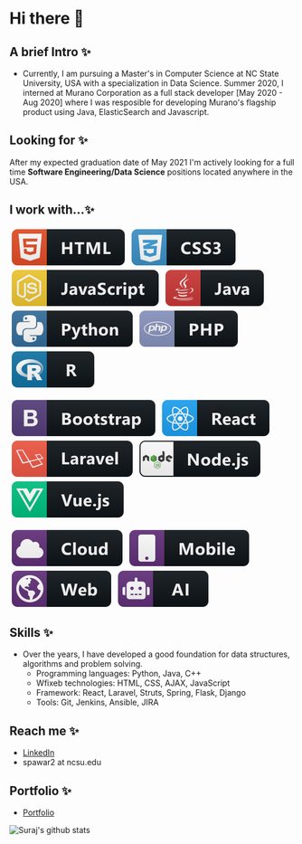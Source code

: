 # Hi there 👋

## A brief Intro ✨
- Currently, I am pursuing a Master's in Computer Science at NC State University, USA with a specialization in Data Science. Summer 2020, I interned at Murano Corporation as a full stack developer [May 2020 - Aug 2020] where  I was resposible for developing Murano's flagship product using Java, ElasticSearch and Javascript.

## Looking for ✨
After my expected graduation date of May 2021 I'm actively looking for a full time <b>Software Engineering/Data Science</b> positions located anywhere in the USA.

<p align="left">
  
## I work with...✨
<img src="https://raw.githubusercontent.com/ssp4all/ssp4all/master/svg/languages/html.svg" alt="html" style="vertical-align:top; margin:4px">    <img src="https://raw.githubusercontent.com/ssp4all/ssp4all/master/svg/languages/css3.svg" alt="css3" style="vertical-align:top; margin:4px">    <img src="https://raw.githubusercontent.com/ssp4all/ssp4all/master/svg/languages/js.svg" alt="js" style="vertical-align:top; margin:4px">   <img src="https://raw.githubusercontent.com/ssp4all/ssp4all/master/svg/languages/java.svg" alt="java" style="vertical-align:top; margin:4px">     <img src="https://raw.githubusercontent.com/ssp4all/ssp4all/master/svg/languages/python.svg" alt="python" style="vertical-align:top; margin:4px"> 		   	<img src="https://raw.githubusercontent.com/ssp4all/ssp4all/master/svg/languages/php.svg" alt="php" style="vertical-align:top; margin:4px">   <img src="https://raw.githubusercontent.com/ssp4all/ssp4all/master/svg/languages/r.svg" alt="R" style="vertical-align:top; margin:4px">   

<img src="https://raw.githubusercontent.com/ssp4all/ssp4all/master/svg/frameworks/bootstrap.svg" alt="bootstrap" style="vertical-align:top; margin:4px"> <img src="https://raw.githubusercontent.com/ssp4all/ssp4all/master/svg/frameworks/react.svg" alt="react" style="vertical-align:top; margin:4px"> <img src="https://raw.githubusercontent.com/ssp4all/ssp4all/master/svg/frameworks/laravel.svg" alt="laravel" style="vertical-align:top; margin:4px"> <img src="https://raw.githubusercontent.com/ssp4all/ssp4all/master/svg/frameworks/nodejs.svg" alt="nodejs" style="vertical-align:top; margin:4px"> <img src="https://raw.githubusercontent.com/ssp4all/ssp4all/master/svg/frameworks/vue.svg" alt="vue" style="vertical-align:top; margin:4px">

<img src="https://raw.githubusercontent.com/ssp4all/ssp4all/master/svg/misc/cloud.svg" alt="cloud" style="vertical-align:top; margin:4px"> <img src="https://raw.githubusercontent.com/ssp4all/ssp4all/master/svg/misc/mobile.svg" alt="mobile" style="vertical-align:top; margin:4px"> <img src="https://raw.githubusercontent.com/ssp4all/ssp4all/master/svg/misc/web.svg" alt="web" style="vertical-align:top; margin:4px"> <img src="https://raw.githubusercontent.com/ssp4all/ssp4all/master/svg/misc/ai.svg" alt="AI" style="vertical-align:top; margin:4px">
</p>

## Skills ✨
- Over the years, I have developed a good foundation for data structures, algorithms and problem solving.
    + Programming languages: Python, Java, C++
    + Wfixeb technologies: HTML, CSS, AJAX, JavaScript
    + Framework: React, Laravel, Struts, Spring, Flask, Django
    + Tools: Git, Jenkins, Ansible, JIRA

## Reach me ✨
- [LinkedIn](https://www.linkedin.com/in/ssp4all)
- spawar2 at ncsu.edu

## Portfolio ✨
- [Portfolio](ssp4all.github.io)

![Suraj's github stats](https://github-readme-stats.vercel.app/api?username=ssp4all&show_icons=true&theme=tokyonight)
